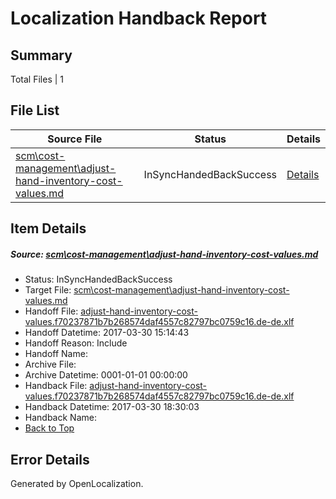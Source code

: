 # <a name='report-top'></a> Localization Handback Report

## Summary
 Total Files | 1

## File List
 Source File | Status | Details 
 ----------- | ------ | ------- 
 [scm\cost-management\adjust-hand-inventory-cost-values.md](https://github.com/OpenLocalizationTestOrg/AX-Docs-Sandbox/blob/9ccbe5815ebb54e00265e130be9c82491aebabce/scm/cost-management/adjust-hand-inventory-cost-values.md) | InSyncHandedBackSuccess | [Details](#d1ef775c9783b975fd0f852dc7112506d38976053442)

## Item Details
##### <a name='d1ef775c9783b975fd0f852dc7112506d38976053442'></a> Source: [scm\cost-management\adjust-hand-inventory-cost-values.md](https://github.com/OpenLocalizationTestOrg/AX-Docs-Sandbox/blob/9ccbe5815ebb54e00265e130be9c82491aebabce/scm/cost-management/adjust-hand-inventory-cost-values.md)
* Status: InSyncHandedBackSuccess
* Target File: [scm\cost-management\adjust-hand-inventory-cost-values.md](https://github.com/OpenLocalizationTestOrg/AX-Docs-Sandbox.de-de/blob/3454ecc1a95a6c84a9f51ec8c80abaf99bf56ba1/scm/cost-management/adjust-hand-inventory-cost-values.md)
* Handoff File: [adjust-hand-inventory-cost-values.f70237871b7b268574daf4557c82797bc0759c16.de-de.xlf](https://github.com/OpenLocalizationTestOrg/AX-Docs-Sandbox.handoff/blob/c6d9ccbf006268c80420ec5498696055bfaf129c/ol-handoff/OpenLocalizationTestOrg/AX-Docs-Sandbox.de-de/master/basic/adjust-hand-inventory-cost-values.f70237871b7b268574daf4557c82797bc0759c16.de-de.xlf)
* Handoff Datetime: 2017-03-30 15:14:43
* Handoff Reason: Include
* Handoff Name: 
* Archive File: 
* Archive Datetime: 0001-01-01 00:00:00
* Handback File: [adjust-hand-inventory-cost-values.f70237871b7b268574daf4557c82797bc0759c16.de-de.xlf](https://github.com/OpenLocalizationTestOrg/AX-Docs-Sandbox.handback/blob/b47c0df1e2ff43c289a4dc645d89c2ce0dc1d180/ol-handback/OpenLocalizationTestOrg/AX-Docs-Sandbox.de-de/master/basic/adjust-hand-inventory-cost-values.f70237871b7b268574daf4557c82797bc0759c16.de-de.xlf)
* Handback Datetime: 2017-03-30 18:30:03
* Handback Name: 
* [Back to Top](#report-top)


## Error Details

Generated by OpenLocalization.

